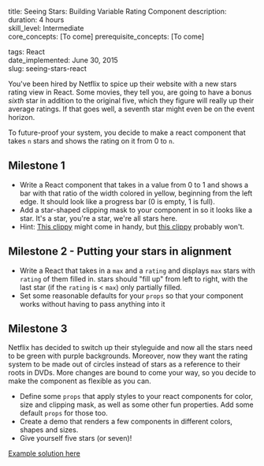 title:                  Seeing Stars: Building Variable Rating Component 
description:             
duration:               4 hours  
skill_level:            Intermediate  
core_concepts:          [To come]
prerequisite_concepts:  [To come]  

tags:                   React  
date_implemented:       June 30, 2015  
slug:                   seeing-stars-react 

You've been hired by Netflix to spice up their website with a new stars rating view in React. Some movies, they tell you, are going to have a bonus _sixth_ star in addition to the original five, which they figure will really up their average ratings. If that goes well, a seventh star might even be on the event horizon.

To future-proof your system, you decide to make a react component that takes `n` stars and shows the rating on it from 0 to `n`.

## Milestone 1
- Write a React component that takes in a value from 0 to 1 and shows a bar with that ratio of the width colored in yellow, beginning from the left edge. It should look like a progress bar (0 is empty, 1 is full).
- Add a star-shaped clipping mask to your component in so it looks like a star. It's a star, you're a star, we're all stars here. 
- Hint: [This clippy](http://bennettfeely.com/clippy/) might come in handy, but [this clippy](http://www.tuckertechtalk.com/wp-content/uploads/2015/01/clippy_paper.jpg) probably won't.

## Milestone 2 - Putting your stars in alignment
- Write a React that takes in a `max` and a `rating` and displays `max` stars with `rating` of them filled in. stars should "fill up" from left to right, with the last star (if the `rating` is < `max`) only partially filled.
- Set some reasonable defaults for your `props` so that your component works without having to pass anything into it

## Milestone 3
Netflix has decided to switch up their styleguide and now all the stars need to be green with purple backgrounds. Moreover, now they want the rating system to be made out of circles instead of stars as a reference to their roots in DVDs. More changes are bound to come your way, so you decide to make the component as flexible as you can.
- Define some `props` that apply styles to your react components for color, size and clipping mask, as well as some other fun properties. Add some default `props` for those too.
- Create a demo that renders a few components in different colors, shapes and sizes.
- Give yourself five stars (or seven)!

[Example solution here](http://codepen.io/ripleyaffect/pen/WvXvEo)
